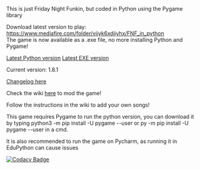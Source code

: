 This is just Friday Night Funkin, but coded in Python using the Pygame library

Download latest version to play: https://www.mediafire.com/folder/viiyk6xdjiyhx/FNF_in_python  
The game is now available as a .exe file, no more installing Python and Pygame!

[Latest Python version](https://www.mediafire.com/file/8dibptg5tt6melw/FNF_in_Python_V1.8.1_PYTHON.zip/file)
[Latest EXE version](https://www.mediafire.com/file/88n84s1e027cfn6/FNF_in_Python_V1.8.1_EXE.zip/file)

Current version: 1.8.1

[Changelog here](Changelog.md)

Check the wiki [here](https://github.com/EndersteveGamer/Friday-night-funkin-with-Pygame/wiki/Modding-guide-page) to mod the game!

Follow the instructions in the wiki to add your own songs!

This game requires Pygame to run the python version, you can download it by typing python3 -m pip install -U pygame --user or py -m pip install -U pygame --user in a cmd.

It is also recommended to run the game on Pycharm, as running it in EduPython can cause issues

[![Codacy Badge](https://app.codacy.com/project/badge/Grade/cabe4159351b4300b79f954aad9914cb)](https://www.codacy.com/gh/EndersteveGamer/Friday-night-funkin-with-Pygame/dashboard?utm_source=github.com&amp;utm_medium=referral&amp;utm_content=EndersteveGamer/Friday-night-funkin-with-Pygame&amp;utm_campaign=Badge_Grade)
